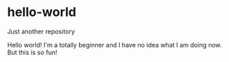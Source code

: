 # hello-world
Just another repository

Hello world! I'm a totally beginner and I have no idea what I am doing now.
But this is so fun!
